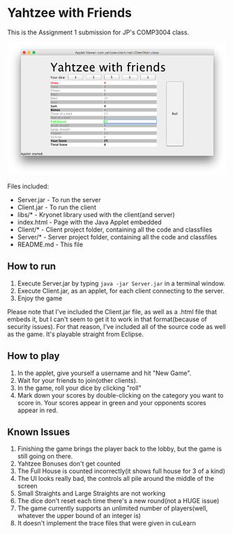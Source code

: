 Yahtzee with Friends
====================

This is the Assignment 1 submission for JP's COMP3004 class.

![Yahtzee with Friends](screenshot.png)

Files included:
- Server.jar - To run the server
- Client.jar - To run the client
- libs/* - Kryonet library used with the client(and server)
- index.html - Page with the Java Applet embedded
- Client/* - Client project folder, containing all the code and classfiles
- Server/* - Server project folder, containing all the code and classfiles
- README.md - This file

How to run
----------
1. Execute Server.jar by typing `java -jar Server.jar` in a terminal window.
2. Execute Client.jar, as an applet, for each client connecting to the server.
3. Enjoy the game

Please note that I've included the Client.jar file, as well as a .html file that embeds it, but I can't seem to get it to work in that format(because of security issues). For that reason, I've included all of the source code as well as the game. It's playable straight from Eclipse.

How to play
-----------
1. In the applet, give yourself a username and hit "New Game".
2. Wait for your friends to join(other clients).
3. In the game, roll your dice by clicking "roll"
4. Mark down your scores by double-clicking on the category you want to score in. Your scores appear in green and your opponents scores appear in red.

Known Issues
------------
1. Finishing the game brings the player back to the lobby, but the game is still going on there.
2. Yahtzee Bonuses don't get counted
3. The Full House is counted incorrectly(it shows full house for 3 of a kind)
4. The UI looks really bad, the controls all pile around the middle of the screen
5. Small Straights and Large Straights are not working
6. The dice don't reset each time there's a new round(not a HUGE issue)
7. The game currently supports an unlimited number of players(well, whatever the upper bound of an integer is)
8. It doesn't implement the trace files that were given in cuLearn
